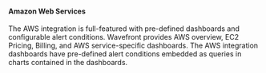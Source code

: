 #### Amazon Web Services

The AWS integration is full-featured with pre-defined dashboards and configurable alert conditions.
Wavefront provides AWS overview, EC2 Pricing, Billing, and AWS service-specific dashboards.
The AWS integration dashboards have pre-defined alert conditions embedded as queries in charts contained in the dashboards.
